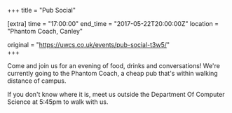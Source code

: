 +++
title = "Pub Social"

[extra]
time = "17:00:00"
end_time = "2017-05-22T20:00:00Z"
location = "Phantom Coach, Canley"

original = "https://uwcs.co.uk/events/pub-social-t3w5/"    
+++

Come and join us for an evening of food, drinks and conversations\! We're currently going to the Phantom Coach, a cheap pub that's within walking distance of campus.

If you don't know where it is, meet us outside the Department Of Computer Science at 5:45pm to walk with us.


